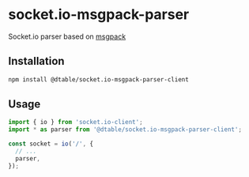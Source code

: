 # socket.io-msgpack-parser

Socket.io parser based on [msgpack](https://github.com/kriszyp/msgpackr)

## Installation

```bash
npm install @dtable/socket.io-msgpack-parser-client
```

## Usage

```ts
import { io } from 'socket.io-client';
import * as parser from '@dtable/socket.io-msgpack-parser-client';

const socket = io('/', {
  // ...
  parser,
});
```
